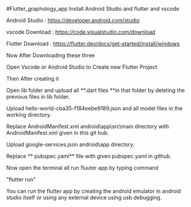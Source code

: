 #Flutter_graphology_app
Install Android Studio and flutter and vscode

Android Studio : https://developer.android.com/studio

vscode Download : https://code.visualstudio.com/download

Flutter Download : https://flutter.dev/docs/get-started/install/windows

Now After Downloading these three

Open Vscode or Android Studio to Create new Flutter Project

Then After creating it

Open lib folder and upload all **.dart files **in that folder by deleting the previous files in lib folder.

Upload hello-world-cba35-f184eebe9189.json and all model files in the working directory.

Replace AndroidManifest.xml android\app\src\main directory with AndroidManifest.xml given in this git hub.

Upload google-services.json android\app directory.

Replace ** pubspec.yaml** file with given pubspec.yaml in github.

Now open the terminal all run fluuter app by typing command

"flutter run"

You can run the flutter app by creating the android emulator in android studio itself or using any external device using usb debugging.
